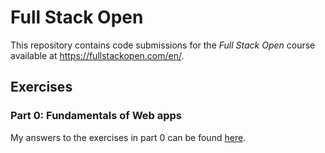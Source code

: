 # Full Stack Open

This repository contains code submissions for the *Full Stack Open* course available at https://fullstackopen.com/en/.


## Exercises

### Part 0: Fundamentals of Web apps

My answers to the exercises in part 0 can be found [here](./exercises/part0/README.md).
